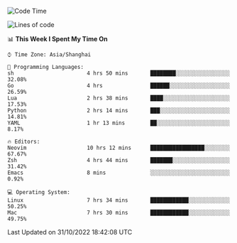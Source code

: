 <!--START_SECTION:waka-->
![Code Time](http://img.shields.io/badge/Code%20Time-947%20hrs%2011%20mins-blue)

![Lines of code](https://img.shields.io/badge/From%20Hello%20World%20I%27ve%20Written-24%20Thousand%20lines%20of%20code-blue)

📊 **This Week I Spent My Time On** 

```text
⌚︎ Time Zone: Asia/Shanghai

💬 Programming Languages: 
sh                       4 hrs 50 mins       ████████░░░░░░░░░░░░░░░░░   32.08% 
Go                       4 hrs               ██████░░░░░░░░░░░░░░░░░░░   26.59% 
Lua                      2 hrs 38 mins       ████░░░░░░░░░░░░░░░░░░░░░   17.53% 
Python                   2 hrs 14 mins       ███░░░░░░░░░░░░░░░░░░░░░░   14.81% 
YAML                     1 hr 13 mins        ██░░░░░░░░░░░░░░░░░░░░░░░   8.17%

🔥 Editors: 
Neovim                   10 hrs 12 mins      █████████████████░░░░░░░░   67.67% 
Zsh                      4 hrs 44 mins       ███████░░░░░░░░░░░░░░░░░░   31.42% 
Emacs                    8 mins              ░░░░░░░░░░░░░░░░░░░░░░░░░   0.92%

💻 Operating System: 
Linux                    7 hrs 34 mins       ████████████░░░░░░░░░░░░░   50.25% 
Mac                      7 hrs 30 mins       ████████████░░░░░░░░░░░░░   49.75%

```


 Last Updated on 31/10/2022 18:42:08 UTC
<!--END_SECTION:waka-->
